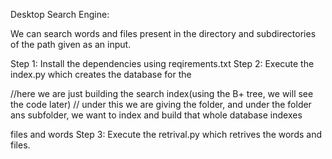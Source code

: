 Desktop Search Engine:

We can search words and files present in the directory and subdirectories of the path given as an input.

Step 1: Install the dependencies using reqirements.txt Step 2: Execute the index.py which creates the database for the

//here we are just building the search index(using the B+ tree, we will see the code later) // under this we are giving the folder, and under the folder ans subfolder, we want to index and build that whole database indexes

files and words Step 3: Execute the retrival.py which retrives the words and files.
